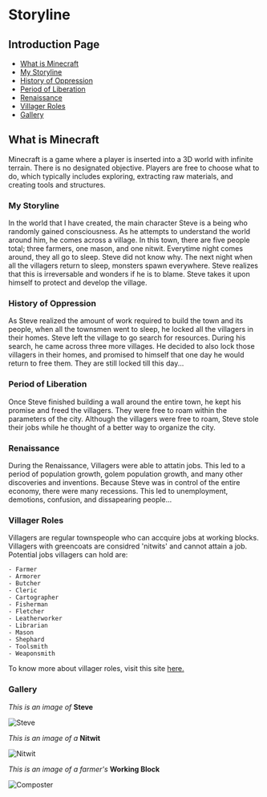 # Storyline

## Introduction Page

* [What is Minecraft](#What-is-Minecraft)
* [My Storyline](#My-Storyline)
* [History of Oppression](#History-of-Oppression)
* [Period of Liberation](#Period-of-Liberation)
* [Renaissance](#Renaissance)
* [Villager Roles](#Villager-Roles)
* [Gallery](#Gallery)

## What is Minecraft
Minecraft is a game where a player is inserted into a 3D world with infinite terrain. There is no designated objective. Players are free to choose what to do, which typically includes exploring, extracting raw materials, and creating tools and structures.

### My Storyline
In the world that I have created, the main character Steve is a being who randomly gained consciousness. As he attempts to understand the world around him, he comes across a village. In this town, there are five people total; three farmers, one mason, and one nitwit. Everytime night comes around, they all go to sleep. Steve did not know why. The next night when all the villagers return to sleep, monsters spawn everywhere. Steve realizes that this is irreversable and wonders if he is to blame. Steve takes it upon himself to protect and develop the village.

### History of Oppression
As Steve realized the amount of work required to build the town and its people, when all the townsmen went to sleep, he locked all the villagers in their homes. Steve left the village to go search for resources. During his search, he came across three more villages. He decided to also lock those villagers in their homes, and promised to himself that one day he would return to free them. They are still locked till this day...

### Period of Liberation
Once Steve finished building a wall around the entire town, he kept his promise and freed the villagers. They were free to roam within the parameters of the city. Although the villagers were free to roam, Steve stole their jobs while he thought of a better way to organize the city.

### Renaissance
During the Renaissance, Villagers were able to attatin jobs. This led to a period of population growth, golem population growth, and many other discoveries and inventions. Because Steve was in control of the entire economy, there were many recessions. This led to unemployment, demotions, confusion, and dissapearing people...

### Villager Roles
Villagers are regular townspeople who can accquire jobs at working blocks. Villagers with greencoats are considred 'nitwits' and cannot attain a job. Potential jobs villagers can hold are:

    - Farmer
    - Armorer
    - Butcher
    - Cleric
    - Cartographer
    - Fisherman
    - Fletcher
    - Leatherworker
    - Librarian
    - Mason
    - Shephard
    - Toolsmith
    - Weaponsmith
To know more about villager roles, visit this site [here.](https://apexminecrafthosting.com/minecraft-villager-jobs-a-guide/ "To the site")

### Gallery

*This is an image of* **Steve**

![Steve](https://user-images.githubusercontent.com/89501767/138538442-0b869849-4a80-48f4-b928-1ebd38b9159d.jpeg)

*This is an image of a* **Nitwit**

![Nitwit](https://user-images.githubusercontent.com/89501767/138538555-fef08512-1d61-4232-be6f-3e461c6e4db0.png)

*This is an image of a farmer's* **Working Block**

![Composter](https://user-images.githubusercontent.com/89501767/138538585-e073511e-98b6-4e46-a43a-85668be59325.png)
